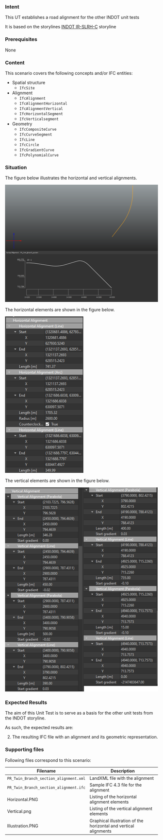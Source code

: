 ### Intent

This UT establishes a road alignment for the other INDOT unit tests

It is based on the storylines [INDOT IR-SLRH-C](https://app.box.com/file/731742565663?s=x8prri9nbc1n0x2bjaezeqxvkr9o03sw) storyline

### Prerequisites

None

### Content

This scenario covers the following concepts and/or IFC entities:

- Spatial structure
    - `IfcSite`
- Alignment
    - `IfcAlignment`
    - `IfcAlignmentHorizontal`
    - `IfcAlignmentVertical`
    - `IfcHorizontalSegment`
    - `IfcVerticalsegment`
- Geometry
    - `IfcCompositeCurve`
    - `IfcCurveSegment`
    - `IfcLine`
    - `IfcCircle`
    - `IfcGradientCurve`
    - `IfcPolynomialCurve`

### Situation

The figure below illustrates the horizontal and vertical alignments.

![](../Alignment-INDOT/Illustration.PNG)

The horizontal elements are shown in the figure below.

![](../Alignment-INDOT/Horizontal.png)

The vertical elements are shown in the figure below.

![](../Alignment-INDOT/Vertical.png)

### Expected Results

The aim of this Unit Test is to serve as a basis for the other unit tests from the INDOT storyline.

As such, the expected results are:

2. The resulting IFC file with an alignment and its geometric representation.

### Supporting files

Following files correspond to this scenario:

| Filename                               | Description                                                  |
| -------------------------------------- | ------------------------------------------------------------ |
| `PR_Twin_Branch_section_alignment.xml` | LandXML file with the alignment                              |
| `PR_Twin_Branch_section_alignment.ifc` | Sample IFC 4.3 file for the alignment                        |
| Horizontal.PNG                         | Listing of the horizontal alignment elements                 |
| Vertical.png                           | Listing of the vertical alignment elements                   |
| Illustration.PNG                       | Graphical illustration of the horizontal and vertical alignments |
